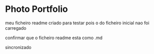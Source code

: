 # Photo Portfolio

meu ficheiro readme criado para testar pois o do ficheiro inicial nao foi carregado

confirmar que o ficheiro readme esta como .md

sincronizado